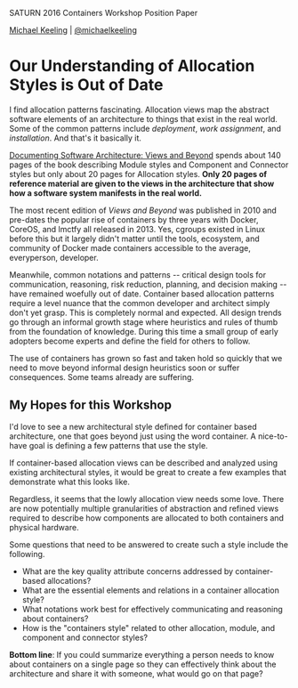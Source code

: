 SATURN 2016 Containers Workshop Position Paper

[Michael Keeling](http://www.neverletdown.net/) | [@michaelkeeling](https://twitter.com/michaelkeeling)

# Our Understanding of Allocation Styles is Out of Date

I find allocation patterns fascinating.  Allocation views map the 
abstract software elements of an architecture to things that exist
in the real world. Some of the common patterns include _deployment_, 
_work assignment_, and _installation_. And that's it basically it.

[Documenting Software Architecture: Views and Beyond](http://amzn.to/25pJuLf)
spends about 140 pages of the book describing Module styles and Component and Connector
styles but only about 20 pages for Allocation styles.  **Only 20 pages
of reference material are given to the views in the architecture that show how a
software system manifests in the real world.**

The most recent edition of _Views and Beyond_ was published in 2010 and 
pre-dates the popular rise of containers by three years with Docker, CoreOS, 
and lmctfy all released in 2013.  Yes, cgroups existed in Linux before this 
but it largely didn't matter until the tools, ecosystem, and community of Docker 
made containers accessible to the average, everyperson, developer.

Meanwhile, common notations and patterns -- critical design tools for 
communication, reasoning, risk reduction, planning, and decision making
-- have remained woefully out of date.  Container based allocation patterns
require a level nuance that the common developer and architect simply don't
yet grasp.  This is completely normal and expected.  All design trends go through an 
informal growth stage where heuristics and rules of thumb from the foundation
of knowledge.  During this time a small group of early adopters become experts
and define the field for others to follow.

The use of containers has grown so fast and taken hold so quickly that we
need to move beyond informal design heuristics soon or suffer consequences.
Some teams already are suffering.


## My Hopes for this Workshop

I'd love to see a new architectural style defined for container based architecture,
one that goes beyond just using the word container.  A nice-to-have goal is
defining a few patterns that use the style.

If container-based allocation views can be described and analyzed using existing
architectural styles, it would be great to create a few examples that demonstrate
what this looks like.

Regardless, it seems that the lowly allocation view needs some love.  There are
now potentially multiple granularities of abstraction and refined views required
to describe how components are allocated to both containers and physical hardware.

Some questions that need to be answered to create such a style include the following.

* What are the key quality attribute concerns addressed by container-based allocations?
* What are the essential elements and relations in a container allocation style?
* What notations work best for effectively communicating and reasoning about containers?
* How is the "containers style" related to other allocation, module, and component and 
  connector styles?

**Bottom line**: If you could summarize everything a person needs to know about containers
on a single page so they can effectively think about the architecture and share it with 
someone, what would go on that page?
